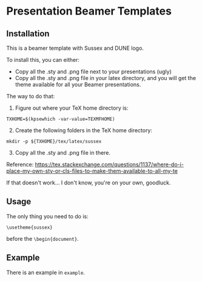 # Presentation Beamer Templates
## Installation
This is a beamer template with Sussex and DUNE logo.

To install this, you can either:
- Copy all the .sty and .png file next to your presentations (ugly)
- Copy all the .sty and .png file in your latex directory, and you will get the theme available for all your Beamer presentations.

The way to do that:

1. Figure out where your TeX home directory is:

```TXHOME=$(kpsewhich -var-value=TEXMFHOME)```

2. Create the following folders in the TeX home directory:

`mkdir -p ${TXHOME}/tex/latex/sussex`

3. Copy all the .sty and .png file in there.

Reference: https://tex.stackexchange.com/questions/1137/where-do-i-place-my-own-sty-or-cls-files-to-make-them-available-to-all-my-te

If that doesn't work... I don't know, you're on your own, goodluck.


## Usage
The only thing you need to do is:

```\usetheme{sussex}```

before the `\begin{document}`.

## Example
There is an example in `example`.
